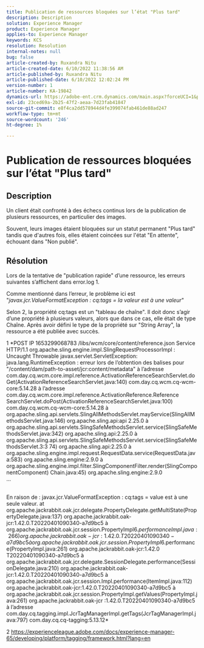 ```yaml
---
title: Publication de ressources bloquées sur l’état "Plus tard"
description: Description
solution: Experience Manager
product: Experience Manager
applies-to: Experience Manager
keywords: KCS
resolution: Resolution
internal-notes: null
bug: false
article-created-by: Ruxandra Nitu
article-created-date: 6/10/2022 11:38:56 AM
article-published-by: Ruxandra Nitu
article-published-date: 6/10/2022 12:02:24 PM
version-number: 1
article-number: KA-19842
dynamics-url: https://adobe-ent.crm.dynamics.com/main.aspx?forceUCI=1&pagetype=entityrecord&etn=knowledgearticle&id=077ca5e4-b1e8-ec11-bb3c-000d3a3b17fa
exl-id: 23ced69a-2b25-47f2-aeaa-7d23fab41847
source-git-commit: e8f4ca2dd578944d4fe399074fab461de88ad247
workflow-type: tm+mt
source-wordcount: '246'
ht-degree: 1%

---
```


# Publication de ressources bloquées sur l’état &quot;Plus tard&quot;

## Description


Un client était confronté à des échecs continus lors de la publication de plusieurs ressources, en particulier des images.

Souvent, leurs images étaient bloquées sur un statut permanent &quot;Plus tard&quot; tandis que d&#39;autres fois, elles étaient coincées sur l&#39;état &quot;En attente&quot;, échouant dans &quot;Non publié&quot;.




## Résolution


Lors de la tentative de &quot;publication rapide&quot; d’une ressource, les erreurs suivantes s’affichent dans error.log 1.

Comme mentionné dans l’erreur, le problème ici est &quot;*javax.jcr.ValueFormatException : cq:tags = la valeur est à une valeur*&quot;

Selon 2, la propriété cq:tags est un &quot;tableau de chaîne&quot;. Il doit donc s’agir d’une propriété à plusieurs valeurs, alors que dans ce cas, elle était de type Chaîne.
Après avoir défini le type de la propriété sur &quot;String Array&quot;, la ressource a été publiée avec succès.







1 *POST IP 1653299068783 /libs/wcm/core/content/reference.json Service HTTP/1.1 org.apache.sling.engine.impl.SlingRequestProcessorImpl : Uncaught Throwable javax.servlet.ServletException: java.lang.RuntimeException : erreur lors de l’obtention des balises pour &quot;/content/dam/path-to-asset/jcr:content/metadata&quot; à l’adresse com.day.cq.wcm.core.impl.reference.ActivationReferenceSearchServlet.doGet(ActivationReferenceSearchServlet.java:140) com.day.cq.wcm.cq-wcm-core:5.14.28 à l’adresse com.day.cq.wcm.core.impl.reference.ActivationReference.Reference SearchServlet.doPost(ActivationReferenceSearchServlet.java:100) com.day.cq.wcm.cq-wcm-core:5.14.28 à org.apache.sling.api.servlets.SlingAllMethodsServlet.mayService(SlingAllMethodsServlet.java:146) org.apache.sling.api:api 2.25.0 à org.apache.sling.api.servlets.SlingSafeMethodsServlet.service(SlingSafeMethodsServlet.java:342) org.apache.sling.api:2.25.0 à org.apache.sling.api.servlets.SlingSafeMethodsServlet.service(SlingSafeMethodsServlet.3:3 74) org.apache.sling.api:2.25.0 à org.apache.sling.engine.impl.request.RequestData.service(RequestData.java:583) org.apache.sling.engine:2.9.0 à org.apache.sling.engine.impl.filter.SlingComponentFilter.render(SlingComponentComponent) Chain.java:45) org.apache.sling.engine:2.9.0
<br>...

<br>En raison de : javax.jcr.ValueFormatException : cq:tags = value est à une seule valeur. at org.apache.jackrabbit.oak.jcr.delegate.PropertyDelegate.getMultiState(PropertyDelegate.java:137) org.apache.jackrabbit.oak-jcr:1.42.0.T20220401090340-a7d9bc5 à org.apache.jackrabbit.oak.jcr.session.PropertyImpl$6.performance Impl.java:266) org.apache.jackrabbit.oak-jcr:1.42.0.T20220401090340-a7d9bc5 à org.apache.jackrabbit.oak.jcr.session.PropertyImpl$6.performance(PropertyImpl.java:261) org.apache.jackrabbit.oak-jcr:1.42.0 T20220401090340-a7d9bc5 à org.apache.jackrabbit.oak.jcr.delegate.SessionDelegate.performance(SessionDelegate.java:210) org.apache.jackrabbit.oak-jcr:1.42.0.T20220401090340-a7d9bc5 à org.apache.jackrabbit.oak.jcr.session.Impl.performance(ItemImpl.java:112) org.apache.jackrabbit.oak-jcr:1.42.0.T20220401090340-a7d9bc5 à org.apache.jackrabbit.oak.jcr.session.PropertyImpl.getValues(PropertyImpl.java:261) org.apache.jackrabbit.oak-jcr :1.42.0.T20220401090340-a7d9bc5 à l’adresse com.day.cq.tagging.impl.JcrTagManagerImpl.getTags(JcrTagManagerImpl.java:797) com.day.cq.cq-tagging:5.13.12*

2 https://experienceleague.adobe.com/docs/experience-manager-65/developing/platform/tagging/framework.html?lang=en
